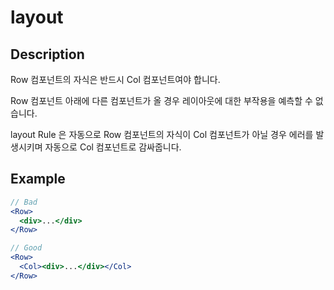 # layout

## Description

Row 컴포넌트의 자식은 반드시 Col 컴포넌트여야 합니다.

Row 컴포넌트 아래에 다른 컴포넌트가 올 경우 레이아웃에 대한 부작용을 예측할 수 없습니다.

layout Rule 은 자동으로 Row 컴포넌트의 자식이 Col 컴포넌트가 아닐 경우 에러를 발생시키며 자동으로 Col 컴포넌트로 감싸줍니다.

## Example

```jsx
// Bad
<Row>
  <div>...</div>
</Row>

// Good
<Row>
  <Col><div>...</div></Col>
</Row>
```
